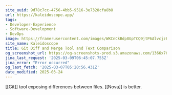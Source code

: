 ```yaml
---
site_uuid: 9d78c7cc-4756-4bb5-9516-3e7328cfa8b8
url: https://kaleidoscope.app/
tags:
- Developer-Experience
- Software-Development
- DevOps
image: https://framerusercontent.com/images/WKCnCkBdp8GpTCQ9jtP6AlvcjzE.jpeg
site_name: Kaleidoscope
title: Git Diff and Merge Tool and Text Comparison
og_screenshot_url: https://og-screenshots-prod.s3.amazonaws.com/1366x768/80/false/e27b11485323566563af5be6b42eb5e86b44e39f3f007ece70b6104c08f900dd.jpeg
jina_last_request: '2025-03-09T06:45:07.755Z'
jina_error: "Error occurred"
og_last_fetch: '2025-03-07T05:20:56.431Z'
date_modified: 2025-03-24
---
```



[[Git]] tool exposing differences between files.  [[Nova]] is better.
